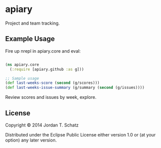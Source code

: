 # apiary

Project and team tracking.

## Example Usage

Fire up nrepl in apiary.core and eval:

```clojure

(ns apiary.core
  (:require [apiary.github :as g]))

;; Sample usage
(def last-weeks-score (second (g/scores)))
(def last-weeks-issue-summary (g/summary (second (g/issues))))
```

Review scores and issues by week, explore.

## License

Copyright © 2014 Jordan T. Schatz

Distributed under the Eclipse Public License either version 1.0 or (at
your option) any later version.
